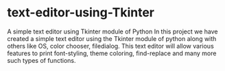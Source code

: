 # text-editor-using-Tkinter
A simple text editor using Tkinter module of Python
In this project we have created a simple text editor using the Tkinter module of python along with others like OS, color chooser, filedialog. This text editor will allow various features to print font-styling, theme coloring, find-replace and many more such types of functions. 
